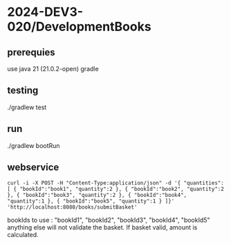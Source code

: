 # 2024-DEV3-020/DevelopmentBooks

## prerequies
use java 21 (21.0.2-open)
gradle 

## testing
./gradlew test

## run 
./gradlew bootRun

## webservice  
`curl -i -X POST -H "Content-Type:application/json" -d '{ "quantities":[ { "bookId":"book1", "quantity":2 }, { "bookId":"book2", "quantity":2 }, { "bookId":"book3", "quantity":2 }, { "bookId":"book4", "quantity":1 }, { "bookId":"book5", "quantity":1 } ]}' 'http://localhost:8080/books/submitBasket'`

bookIds to use : "bookId1", "bookId2", "bookId3", "bookId4", "bookId5"
anything else will not validate the basket.
If basket valid, amount is calculated.
